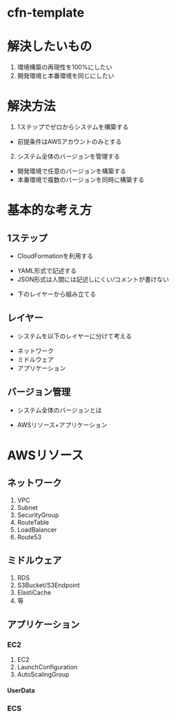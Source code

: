 # cfn-template

# 解決したいもの

1. 環境構築の再現性を100%にしたい
2. 開発環境と本番環境を同じにしたい

# 解決方法

1. 1ステップでゼロからシステムを構築する
 + 前提条件はAWSアカウントのみとする
2. システム全体のバージョンを管理する
 + 開発環境で任意のバージョンを構築する
 + 本番環境で複数のバージョンを同時に構築する

# 基本的な考え方

## 1ステップ

 + CloudFormationを利用する
  - YAML形式で記述する
  - JSON形式は人間には記述しにくい/コメントが書けない
 + 下のレイヤーから組み立てる

## レイヤー

 + システムを以下のレイヤーに分けて考える
  - ネットワーク
  - ミドルウェア
  - アプリケーション

## バージョン管理

 + システム全体のバージョンとは
  - AWSリソース+アプリケーション

# AWSリソース

## ネットワーク

 1. VPC
 2. Subnet
 3. SecurityGroup
 4. RouteTable
 5. LoadBalancer
 6. Route53

## ミドルウェア

 1. RDS
 2. S3Bucket/S3Endpoint
 3. ElastiCache
 4. 等

## アプリケーション

### EC2

 1. EC2
 2. LaunchConfiguration
 3. AutoScalingGroup

#### UserData

### ECS
